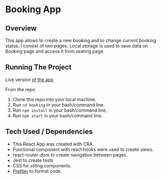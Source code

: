 # Booking App

## Overview

This app allows to create a new booking and to change current booking status.
I consist of two pages. Local storage is used to save data on Booking page and access it from seating page.

## Running The Project

Live version
[of the app](https://booking-8a524.web.app/)

From the repo:

1. Clone this repo into your local machine.
2. Run `cd booking` in your bash/command line
3. Run `npm install` in your bash/command line.
4. Run `npm start` in your bash/command line.

## Tech Used / Dependencies

- This React App was created with CRA.
- Functional component with react hooks were used to create views.
- react-router-dom to create navigation between pages.
- Jest to create tests
- CSS for stiling components.
- [Prettier](https://www.npmjs.com/package/prettier) to format code.
